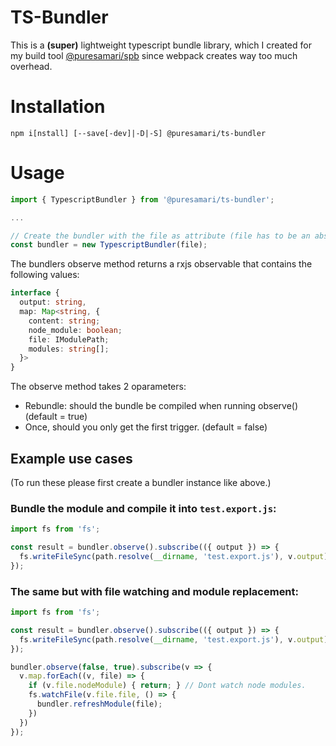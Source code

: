 # TS-Bundler

This is a **(super)** lightweight typescript bundle library, which I created for my build tool [@puresamari/spb]([https://](https://www.npmjs.com/package/@puresamari/spb)) since webpack creates way too much overhead.

# Installation

`npm i[nstall] [--save[-dev]|-D|-S] @puresamari/ts-bundler`

# Usage

```ts
import { TypescriptBundler } from '@puresamari/ts-bundler';

...

// Create the bundler with the file as attribute (file has to be an absolute path)
const bundler = new TypescriptBundler(file);
```

The bundlers observe method returns a rxjs observable that contains the following values:

```ts
interface {
  output: string,
  map: Map<string, {
    content: string;
    node_module: boolean;
    file: IModulePath;
    modules: string[];
  }>
}
```

The observe method takes 2 oparameters:
- Rebundle: should the bundle be compiled when running observe() (default = true)
- Once, should you only get the first trigger. (default = false)


## Example use cases
(To run these please first create a bundler instance like above.)


### Bundle the module and compile it into `test.export.js`:
```ts
import fs from 'fs';

const result = bundler.observe().subscribe(({ output }) => {
  fs.writeFileSync(path.resolve(__dirname, 'test.export.js'), v.output);
});
```

### The same but with file watching and module replacement:
```ts
import fs from 'fs';

const result = bundler.observe().subscribe(({ output }) => {
  fs.writeFileSync(path.resolve(__dirname, 'test.export.js'), v.output);
});

bundler.observe(false, true).subscribe(v => {
  v.map.forEach((v, file) => {
    if (v.file.nodeModule) { return; } // Dont watch node modules.
    fs.watchFile(v.file.file, () => {
      bundler.refreshModule(file);
    })
  })
});

```

